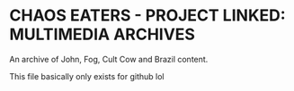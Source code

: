 # CHAOS EATERS - PROJECT LINKED: MULTIMEDIA ARCHIVES
An archive of John, Fog, Cult Cow and Brazil content. 


This file basically only exists for github lol